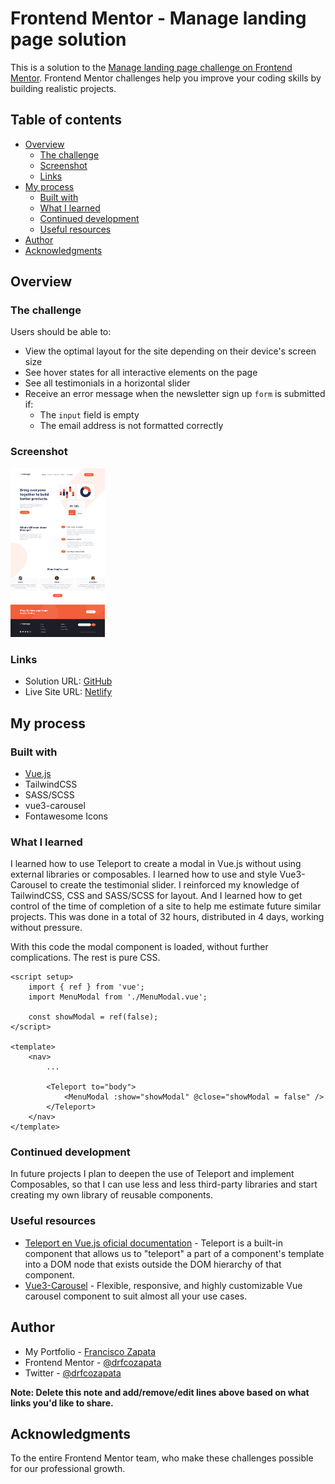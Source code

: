 # Frontend Mentor - Manage landing page solution

This is a solution to the [Manage landing page challenge on Frontend Mentor](https://www.frontendmentor.io/challenges/manage-landing-page-SLXqC6P5). Frontend Mentor challenges help you improve your coding skills by building realistic projects.

## Table of contents

- [Overview](#overview)
  - [The challenge](#the-challenge)
  - [Screenshot](#screenshot)
  - [Links](#links)
- [My process](#my-process)
  - [Built with](#built-with)
  - [What I learned](#what-i-learned)
  - [Continued development](#continued-development)
  - [Useful resources](#useful-resources)
- [Author](#author)
- [Acknowledgments](#acknowledgments)

## Overview

### The challenge

Users should be able to:

- View the optimal layout for the site depending on their device's screen size
- See hover states for all interactive elements on the page
- See all testimonials in a horizontal slider
- Receive an error message when the newsletter sign up `form` is submitted if:
  - The `input` field is empty
  - The email address is not formatted correctly

### Screenshot

<img src="./public/screenshot.png" alt="Screenshot" width="30%" height="30%" title="Screenshot">

### Links

- Solution URL: [GitHub](https://github.com/drfcozapata/manage-landing-page)
- Live Site URL: [Netlify](https://manage-landing-dev.netlify.app/)

## My process

### Built with

- [Vue.js](https://vuejs.org)
- TailwindCSS
- SASS/SCSS
- vue3-carousel
- Fontawesome Icons

### What I learned

I learned how to use Teleport to create a modal in Vue.js without using external libraries or composables. I learned how to use and style Vue3-Carousel to create the testimonial slider. I reinforced my knowledge of TailwindCSS, CSS and SASS/SCSS for layout. And I learned how to get control of the time of completion of a site to help me estimate future similar projects. This was done in a total of 32 hours, distributed in 4 days, working without pressure.

With this code the modal component is loaded, without further complications. The rest is pure CSS.

```vue
<script setup>
	import { ref } from 'vue';
	import MenuModal from './MenuModal.vue';

	const showModal = ref(false);
</script>

<template>
	<nav>
		...

		<Teleport to="body">
			<MenuModal :show="showModal" @close="showModal = false" />
		</Teleport>
	</nav>
</template>
```

### Continued development

In future projects I plan to deepen the use of Teleport and implement Composables, so that I can use less and less third-party libraries and start creating my own library of reusable components.

### Useful resources

- [Teleport en Vue.js oficial documentation](https://vuejs.org/guide/built-ins/teleport.html) - Teleport is a built-in component that allows us to "teleport" a part of a component's template into a DOM node that exists outside the DOM hierarchy of that component.
- [Vue3-Carousel](https://ismail9k.github.io/vue3-carousel/) - Flexible, responsive, and highly customizable Vue carousel component to suit almost all your use cases.

## Author

- My Portfolio - [Francisco Zapata](https://drfcozapata.github.io)
- Frontend Mentor - [@drfcozapata](https://www.frontendmentor.io/profile/drfcozapata)
- Twitter - [@drfcozapata](https://www.twitter.com/drfcozapata)

**Note: Delete this note and add/remove/edit lines above based on what links you'd like to share.**

## Acknowledgments

To the entire Frontend Mentor team, who make these challenges possible for our professional growth.
